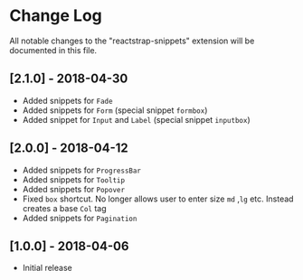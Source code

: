 # Change Log
All notable changes to the "reactstrap-snippets" extension will be documented in this file.

## [2.1.0] - 2018-04-30
- Added snippets for `Fade`
- Added snippets for `Form` (special snippet `formbox`)
- Added snippet for `Input` and `Label` (special snippet `inputbox`)

## [2.0.0] - 2018-04-12

- Added snippets for `ProgressBar`
- Added snippets for `Tooltip`
- Added snippets for `Popover`
- Fixed `box` shortcut. No longer allows user to enter size `md` ,`lg` etc. Instead creates a base `Col` tag
- Added snippets for `Pagination`

## [1.0.0] - 2018-04-06
- Initial release